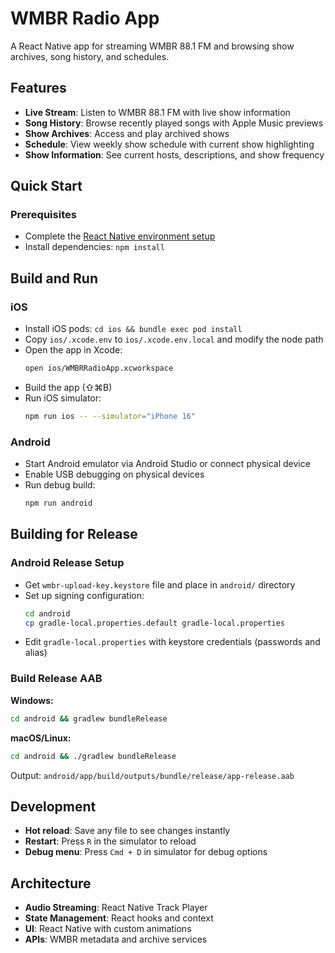 # WMBR Radio App

A React Native app for streaming WMBR 88.1 FM and browsing show archives, song history, and schedules.

## Features

- **Live Stream**: Listen to WMBR 88.1 FM with live show information
- **Song History**: Browse recently played songs with Apple Music previews
- **Show Archives**: Access and play archived shows
- **Schedule**: View weekly show schedule with current show highlighting
- **Show Information**: See current hosts, descriptions, and show frequency

## Quick Start

### Prerequisites
- Complete the [React Native environment setup](https://reactnative.dev/docs/set-up-your-environment)
- Install dependencies: `npm install`

## Build and Run

### iOS
- Install iOS pods: `cd ios && bundle exec pod install`
- Copy `ios/.xcode.env` to `ios/.xcode.env.local` and modify the node path
- Open the app in Xcode:
  ```bash
  open ios/WMBRRadioApp.xcworkspace
  ```
- Build the app (⇧⌘B)
- Run iOS simulator:
  ```bash
  npm run ios -- --simulator="iPhone 16"
  ```

### Android
- Start Android emulator via Android Studio or connect physical device
- Enable USB debugging on physical devices
- Run debug build:
  ```bash
  npm run android
  ```

## Building for Release

### Android Release Setup

- Get `wmbr-upload-key.keystore` file and place in `android/` directory
- Set up signing configuration:
  ```bash
  cd android
  cp gradle-local.properties.default gradle-local.properties
  ```
- Edit `gradle-local.properties` with keystore credentials (passwords and alias)

### Build Release AAB

**Windows:**
```bash
cd android && gradlew bundleRelease
```

**macOS/Linux:**
```bash
cd android && ./gradlew bundleRelease
```

Output: `android/app/build/outputs/bundle/release/app-release.aab`

## Development

- **Hot reload**: Save any file to see changes instantly
- **Restart**: Press `R` in the simulator to reload
- **Debug menu**: Press `Cmd + D` in simulator for debug options

## Architecture

- **Audio Streaming**: React Native Track Player
- **State Management**: React hooks and context
- **UI**: React Native with custom animations
- **APIs**: WMBR metadata and archive services